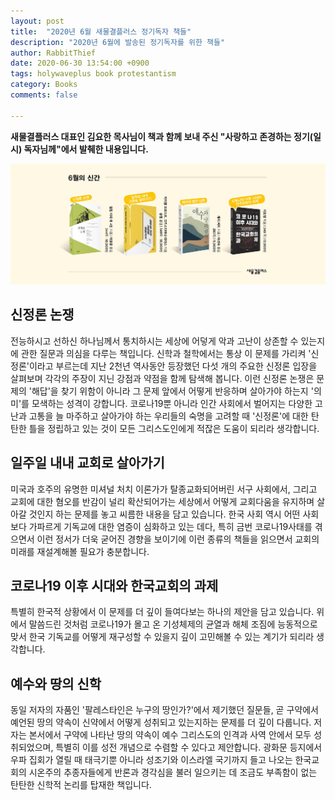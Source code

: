 ```yaml
---
layout: post
title:  "2020년 6월 새물결플러스 정기독자 책들"
description: "2020년 6월에 발송된 정기독자를 위한 책들"
author: RabbitThief
date: 2020-06-30 13:54:00 +0900
tags: holywaveplus book protestantism 
category: Books
comments: false

---
```




**새물결플러스 대표인 김요한 목사님이 책과 함께 보내 주신 "사랑하고 존경하는 정기(일시) 독자님께"에서 발췌한 내용입니다.**



![1](/assets/article_images/2020-06-30/1.jpg)



## 신정론 논쟁

전능하시고 선하신 하나님께서 통치하시는 세상에 어덯게 악과 고난이 상존할 수 있는지에 관한 질문과 의심을 다루는 책입니다.  신학과 철학에서는 통상 이 문제를 가리켜 '신정론'이라고 부르는데 지난 2천년 역사동안 등장했던 다섯 개의 주요한 신정론 입장을 살펴보며 각각의 주장이 지닌 강점과 약점을 함께 탐색해 봅니다.  이런 신정론 논쟁은 문제의 '해답'을 찾기 위함이 아니라 그 문제 앞에서 어떻게 반응하며 살아가야 하는지 '의미'를 모색하는 성격이 강합니다.  코로나19뿐 아니라 인간 사회에서 벌어지는 다양한 고난과 고통을 늘 마주하고 살아가야 하는 우리들의 숙명을 고려할 때 '신정론'에 대한 탄탄한 틀을 정립하고 있는 것이 모든 그리스도인에게 적잖은 도움이 되리라 생각합니다.



## 일주일 내내 교회로 살아가기

미국과 호주의 유명한 미셔널 처치 이론가가 탈종교화되어버린 서구 사회에서, 그리고 교회에 대한 혐오를 반감이 널리 확산되어가는 세상에서 어떻게 교회다움을 유지하며 살아갈 것인지 하는 문제를 놓고 씨름한 내용을 담고 있습니다.  한국 사회 역시 어떤 사회보다 가파르게 기독교에 대한 염증이 심화하고 있는 데다, 특히 금번 코로나19사태를 겪으면서 이런 정서가 더욱 굳어진 경향을 보이기에 이런 종류의 책들을 읽으면서 교회의 미래를 재설계해볼 필요가 충분합니다.



## 코로나19 이후 시대와 한국교회의 과제

특별히 한국적 상황에서 이 문제를 더 깊이 들여다보는 하나의 제안을 담고 있습니다.  위에서 말씀드린 것처럼 코로나19가 몰고 온 기성체제의 균열과 해체 조짐에 능동적으로 맞서 한국 기독교를 어떻게 재구성할 수 있을지 깊이 고민해볼 수 있는 계기가 되리라 생각합니다.



## 예수와 땅의 신학

동일 저자의 자품인 '팔레스타인은 누구의 땅인가?'에서 제기했던 질문들, 곧 구약에서 예언된 땅의 약속이 신약에서 어떻게 성취되고 있는지하는 문제를 더 깊이 다룹니다.  저자는 본서에서 구약에 나타난 땅의 약속이 예수 그리스도의 인격과 사역 안에서 모두 성취되었으며, 특별히 이를 성전 개념으로 수렴할 수 있다고 제안합니다.  광화문 등지에서 우파 집회가 열릴 때 태극기뿐 아니라 성조기와 이스라엘 국기까지 들고 나오는 한국교회의 시온주의 추종자들에게 반론과 경각심을 불러 일으키는 데 조금도 부족함이 없는 탄탄한 신학적 논리를 탑재한 책입니다.
